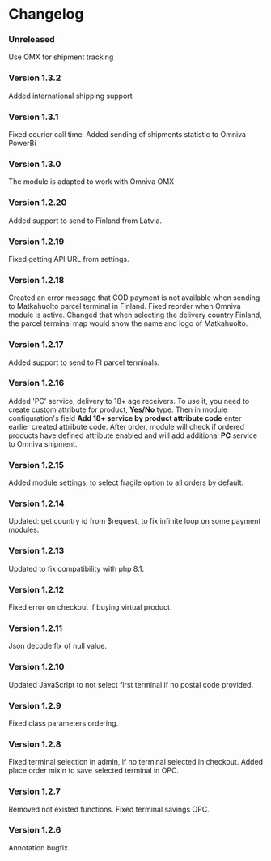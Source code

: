 # Changelog

### Unreleased
Use OMX for shipment tracking

### Version 1.3.2
Added international shipping support

### Version 1.3.1
Fixed courier call time.
Added sending of shipments statistic to Omniva PowerBi

### Version 1.3.0
The module is adapted to work with Omniva OMX

### Version 1.2.20
Added support to send to Finland from Latvia.

### Version 1.2.19
Fixed getting API URL from settings.

### Version 1.2.18
Created an error message that COD payment is not available when sending to Matkahuolto parcel terminal in Finland.
Fixed reorder when Omniva module is active.
Changed that when selecting the delivery country Finland, the parcel terminal map would show the name and logo of Matkahuolto.

### Version 1.2.17
Added support to send to FI parcel terminals.

### Version 1.2.16
Added 'PC' service, delivery to 18+ age receivers.
To use it, you need to create custom attribute for product, **Yes/No** type.
Then in module configuration's field **Add 18+ service by product attribute code** enter earlier created attribute code.
After order, module will check if ordered products have defined attribute enabled and will add additional **PC** service to Omniva shipment.

### Version 1.2.15
Added module settings, to select fragile option to all orders by default.

### Version 1.2.14
Updated: get country id from $request, to fix infinite loop on some payment modules.

### Version 1.2.13
Updated to fix compatibility with php 8.1.

### Version 1.2.12
Fixed error on checkout if buying virtual product.

### Version 1.2.11
Json decode fix of null value.

### Version 1.2.10
Updated JavaScript to not select first terminal if no postal code provided.

### Version 1.2.9
Fixed class parameters ordering.

### Version 1.2.8
Fixed terminal selection in admin, if no terminal selected in checkout.
Added place order mixin to save selected terminal in OPC.

### Version 1.2.7
Removed not existed functions.
Fixed terminal savings OPC.

### Version 1.2.6
Annotation bugfix.
